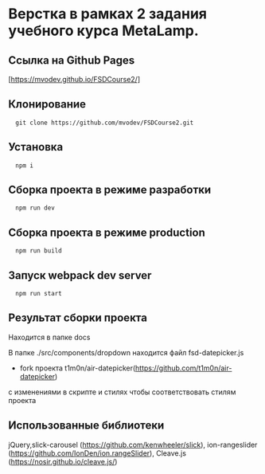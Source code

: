   # Верстка в рамках 2 задания учебного курса MetaLamp.
  ## Ссылка на Github Pages
[https://mvodev.github.io/FSDCourse2/]
  ## Клонирование
      git clone https://github.com/mvodev/FSDCourse2.git
  ## Установка
      npm i
  ## Сборка проекта в режиме разработки
      npm run dev
  ## Сборка проекта в режиме production
      npm run build
  ## Запуск webpack dev server
      npm run start
  ## Результат сборки проекта
  Находится в папке docs

  В папке ./src/components/dropdown находится файл fsd-datepicker.js 
  
  - fork проекта t1m0n/air-datepicker(https://github.com/t1m0n/air-datepicker)

  с изменениями в скрипте и стилях чтобы соответствовать стилям проекта

  ## Использованные библиотеки

jQuery,slick-carousel (https://github.com/kenwheeler/slick),
ion-rangeslider (https://github.com/IonDen/ion.rangeSlider),
Cleave.js (https://nosir.github.io/cleave.js/)